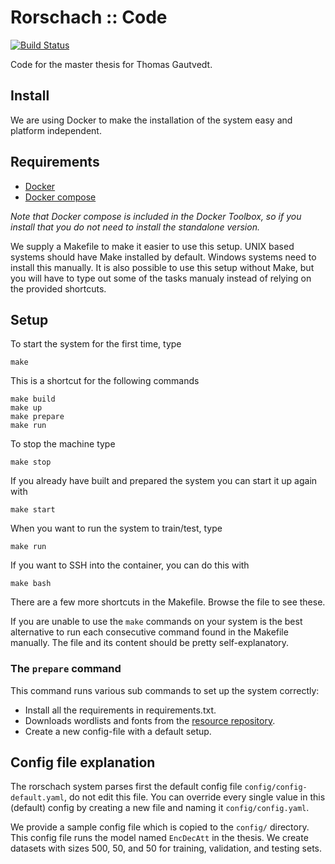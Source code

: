 # Rorschach :: Code

[![Build Status](https://travis-ci.com/OptimusCrime/master-thesis-code.svg?token=JmzjtQYirFw9etqSW57N&branch=master)](https://travis-ci.com/OptimusCrime/master-thesis-code)

Code for the master thesis for Thomas Gautvedt.


## Install

We are using Docker to make the installation of the system easy and platform independent.

## Requirements

- [Docker](https://www.docker.com/community-edition)
- [Docker compose](https://docs.docker.com/compose/install/)

*Note that Docker compose is included in the Docker Toolbox, so if you install that you do not need to install the standalone version.*

We supply a Makefile to make it easier to use this setup. UNIX based systems should have Make installed by default. Windows systems need to install this manually. It is also possible to use this setup without Make, but you will have to type out some of the tasks manualy instead of relying on the provided shortcuts.

## Setup

To start the system for the first time, type

```
make
```

This is a shortcut for the following commands

```
make build
make up
make prepare
make run
```

To stop the machine type

```
make stop
```

If you already have built and prepared the system you can start it up again with

```
make start
```

When you want to run the system to train/test, type

```
make run
```

If you want to SSH into the container, you can do this with

```
make bash
```

There are a few more shortcuts in the Makefile. Browse the file to see these.

If you are unable to use the `make` commands on your system is the best alternative to run each consecutive command found in the Makefile manually. The file and its content should be pretty self-explanatory.

### The `prepare` command

This command runs various sub commands to set up the system correctly:

- Install all the requirements in requirements.txt.
- Downloads wordlists and fonts from the [resource repository](https://github.com/OptimusCrime/master-thesis-resources).
- Create a new config-file with a default setup.

## Config file explanation

The rorschach system parses first the default config file `config/config-default.yaml`, do not edit this file. You can override every single value in this (default) config by creating a new file and naming it `config/config.yaml`.

We provide a sample config file which is copied to the `config/` directory. This config file runs the model named `EncDecAtt` in the thesis. We create datasets with sizes 500, 50, and 50 for training, validation, and testing sets.
